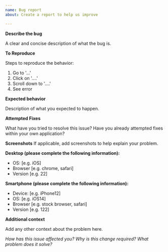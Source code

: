 ```yaml
---
name: Bug report
about: Create a report to help us improve

---
```


**Describe the bug**

A clear and concise description of what the bug is.

**To Reproduce**

Steps to reproduce the behavior:
1. Go to '...'
2. Click on '....'
3. Scroll down to '....'
4. See error

**Expected behavior**

Description of what you expected to happen.

**Attempted Fixes**

What have you tried to resolve this issue? Have you already attempted fixes
within your own application?

**Screenshots**
If applicable, add screenshots to help explain your problem.

**Desktop (please complete the following information):**
 - OS: [e.g. iOS]
 - Browser [e.g. chrome, safari]
 - Version [e.g. 22]

**Smartphone (please complete the following information):**
 - Device: [e.g. iPhone12]
 - OS: [e.g. iOS14]
 - Browser [e.g. stock browser, safari]
 - Version [e.g. 122]

**Additional context**

Add any other context about the problem here.

*How has this issue affected you?*
*Why is this change required?*
*What problem does it solve?*
